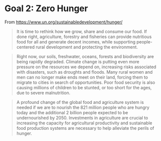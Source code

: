 # Goal 2: Zero Hunger
 From https://www.un.org/sustainabledevelopment/hunger/
 > It is time to rethink how we grow, share and consume our food. If done right, agriculture, forestry and fisheries can provide nutritious food for all and generate decent incomes, while supporting people-centered rural development and protecting the environment.

> Right now, our soils, freshwater, oceans, forests and biodiversity are being rapidly degraded. Climate change is putting even more pressure on the resources we depend on, increasing risks associated with disasters, such as droughts and floods. Many rural women and men can no longer make ends meet on their land, forcing them to migrate to cities in search of opportunities. Poor food security is also causing millions of children to be stunted, or too short for the ages, due to severe malnutrition.

> A profound change of the global food and agriculture system is needed if we are to nourish the 821 million people who are hungry today and the additional 2 billion people expected to be undernourished by 2050. Investments in agriculture are crucial to increasing the capacity for agricultural productivity and sustainable food production systems are necessary to help alleviate the perils of hunger.
